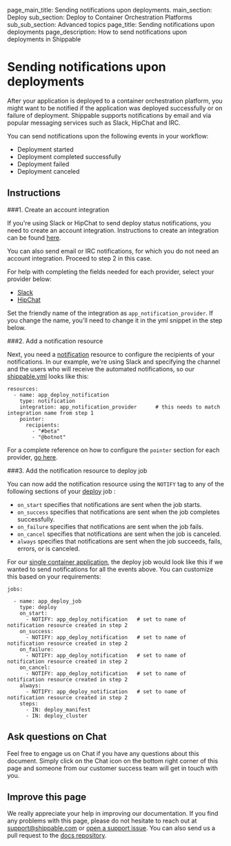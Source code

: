page_main_title: Sending notifications upon deployments.
main_section: Deploy
sub_section: Deploy to Container Orchestration Platforms
sub_sub_section: Advanced topics
page_title: Sending notifications upon deployments
page_description: How to send notifications upon deployments in Shippable

# Sending notifications upon deployments

After your application is deployed to a container orchestration platform, you might want to be notified if the application was deployed successfully or on failure of deployment. Shippable supports notifications by email and via popular messaging services such as Slack, HipChat and IRC.

You can send notifications upon the following events in your workflow:

* Deployment started
* Deployment completed successfully
* Deployment failed
* Deployment canceled

## Instructions

###1. Create an account integration

If you're using Slack or HipChat to send deploy status notifications, you need to create an account integration. Instructions to create an integration can be found [here](/platform/tutorial/integration/howto-crud-integration/).

You can also send email or IRC notifications, for which you do not need an account integration. Proceed to step 2 in this case.

For help with completing the fields needed for each provider, select your provider below:

* [Slack](/platform/integration/slackKey/)
* [HipChat](/platform/integration/hipchatKey/)

Set the friendly name of the integration as `app_notification_provider`. If you change the name, you'll need to change it in the yml snippet in the step below.

###2. Add a notification resource

Next, you need a [notification](/platform/workflow/resource/notification/) resource to configure the recipients of your notifications. In our example, we're using Slack and specifying the channel and the users who will receive the automated notifications, so our [shippable.yml](/platform/tutorial/workflow/shippable-yml/) looks like this:

```
resources:
  - name: app_deploy_notification
    type: notification
    integration: app_notification_provider      # this needs to match integration name from step 1
    pointer:
      recipients:
        - "#beta"
        - "@botnot"
```
For a complete reference on how to configure the `pointer` section for each provider, [go here](/platform/workflow/resource/notification/).

###3. Add the notification resource to deploy job

You can now add the notification resource using the `NOTIFY` tag to any of the following sections of your [deploy](/platform/workflow/job/deploy/) job :

* `on_start` specifies that notifications are sent when the job starts.
* `on_success` specifies that notifications are sent when the job completes successfully.
* `on_failure` specifies that notifications are sent when the job fails.
* `on_cancel` specifies that notifications are sent when the job is canceled.
* `always` specifies that notifications are sent when the job succeeds, fails, errors, or is canceled.

For our [single container application](/deploy/continuous-delivery-single-container-docker-application/), the deploy job would look like this if we wanted to send notifications for all the events above. You can customize this based on your requirements:

```
jobs:

  - name: app_deploy_job
    type: deploy
    on_start:
      - NOTIFY: app_deploy_notification   # set to name of notification resource created in step 2
    on_success:
      - NOTIFY: app_deploy_notification   # set to name of notification resource created in step 2
    on_failure:
      - NOTIFY: app_deploy_notification   # set to name of notification resource created in step 2
    on_cancel:
      - NOTIFY: app_deploy_notification   # set to name of notification resource created in step 2
    always:
      - NOTIFY: app_deploy_notification   # set to name of notification resource created in step 2
    steps:
      - IN: deploy_manifest
      - IN: deploy_cluster
```

## Ask questions on Chat

Feel free to engage us on Chat if you have any questions about this document. Simply click on the Chat icon on the bottom right corner of this page and someone from our customer success team will get in touch with you.

## Improve this page

We really appreciate your help in improving our documentation. If you find any problems with this page, please do not hesitate to reach out at [support@shippable.com](mailto:support@shippable.com) or [open a support issue](https://www.github.com/Shippable/support/issues). You can also send us a pull request to the [docs repository](https://www.github.com/Shippable/docs).
